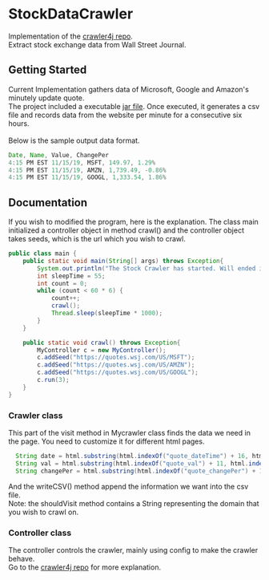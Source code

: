 # StockDataCrawler
Implementation of the [crawler4j repo](https://github.com/yasserg/crawler4j). </br>
Extract stock exchange data from Wall Street Journal. </br>

## Getting Started
Current Implementation gathers data of Microsoft, Google and Amazon's minutely update quote. </br> 
The project included a executable [jar file](StockCrawler/out/artifacts/StockCrawler_jar/StockCrawler.jar). Once executed, it generates a csv file and records data from the website per minute for a consecutive six hours.</br>
</br>
Below is the sample output data format.</br>
```java
Date, Name, Value, ChangePer
4:15 PM EST 11/15/19, MSFT, 149.97, 1.29%
4:15 PM EST 11/15/19, AMZN, 1,739.49, -0.86%
4:15 PM EST 11/15/19, GOOGL, 1,333.54, 1.86%
```

## Documentation 
If you wish to modified the program, here is the explanation. The class main initialized a controller object in method crawl() and the controller object takes seeds, which is the url which you wish to crawl.
```java
public class main {
    public static void main(String[] args) throws Exception{
        System.out.println("The Stock Crawler has started. Will ended in six hours.");
        int sleepTime = 55;
        int count = 0;
        while (count < 60 * 6) {
            count++;
            crawl();
            Thread.sleep(sleepTime * 1000);
        }
    }

    public static void crawl() throws Exception{
        MyController c = new MyController();
        c.addSeed("https://quotes.wsj.com/US/MSFT");
        c.addSeed("https://quotes.wsj.com/US/AMZN");
        c.addSeed("https://quotes.wsj.com/US/GOOGL");
        c.run(3);
    }
}
```

### Crawler class
This part of the visit method in Mycrawler class finds the data we need in the page. You need to customize it for different html pages.
```java
  String date = html.substring(html.indexOf("quote_dateTime") + 16, html.indexOf("</span>", html.indexOf("quote_dateTime") + 16));
  String val = html.substring(html.indexOf("quote_val") + 11, html.indexOf("</span>", html.indexOf("quote_val") + 11));
  String changePer = html.substring(html.indexOf("quote_changePer") + 17, html.indexOf("</span>", html.indexOf("quote_changePer") + 17));
```
And the writeCSV() method append the information we want into the csv file. </br>
Note: the shouldVisit method contains a String representing the domain that you wish to crawl on. 

### Controller class
The controller controls the crawler, mainly using config to make the crawler behave. </br>
Go to the [crawler4j repo](https://github.com/yasserg/crawler4j) for more explanation.
